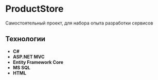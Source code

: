 # ProductStore
Самостоятельный проект, для набора опыта разработки сервисов

## Технологии
 - **C#**
 - **ASP.NET MVC**
 - **Entity Framework Core**
 - **MS SQL**
 - **HTML**
